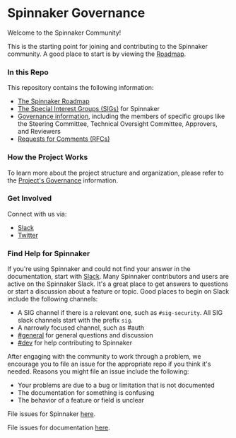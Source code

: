 # Spinnaker Governance

Welcome to the Spinnaker Community!

This is the starting point for joining and contributing to the Spinnaker community.
A good place to start is by viewing the [Roadmap](roadmap.md).

### In this Repo

This repository contains the following information:

* [The Spinnaker Roadmap](roadmap.md)
* [The Special Interest Groups (SIGs)](sig-index.md) for Spinnaker
* [Governance information](governance.md), including the members of specific groups like the Steering Committee, Technical Oversight Committee, Approvers, and Reviewers 
* [Requests for Comments (RFCs)](rfc)

### How the Project Works

To learn more about the project structure and organization, please refer to the [Project's Governance](governance.md) information.

### Get Involved

Connect with us via:

* [Slack](https://spinnakerteam.slack.com/)
* [Twitter](https://twitter.com/spinnakerio)

### Find Help for Spinnaker

If you're using Spinnaker and could not find your answer in the documentation, start with [Slack](https://spinnakerteam.slack.com/). Many Spinnaker contributors and users are active on the Spinnaker Slack. It's a great place to get answers to questions or start a discussion about a feature or topic. Good places to begin on Slack include the following channels: 

* A SIG channel if there is a relevant one, such as `#sig-security`. All SIG slack channels start with the prefix `sig`.
* A narrowly focused channel, such as #auth
* [#general](https://spinnakerteam.slack.com/archives/C091CCWRJ) for general questions and discussion 
* [#dev](https://spinnakerteam.slack.com/archives/C0DPVDMQE) for help contributing to Spinnaker

After engaging with the community to work through a problem, we encourage you to file an issue for the appropriate repo if you think it's needed. Reasons you might file an issue include the following: 

* Your problems are due to a bug or limitation that is not documented
* The documentation for something is confusing
* The behavior of a feature or field is unclear

File issues for Spinnaker [here](https://github.com/spinnaker/spinnaker/issues).

File issues for documentation [here](https://github.com/spinnaker/spinnaker.github.io/issues/).


